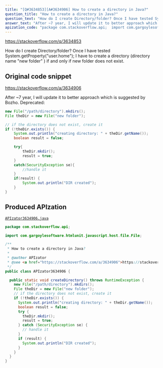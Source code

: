 ```yaml
---
title: "[Q#3634853][A#3634906] How to create a directory in Java?"
question_title: "How to create a directory in Java?"
question_text: "How do I create Directory/folder? Once I have tested System.getProperty(\"user.home\"); I have to create a directory (directory name \"new folder\" ) if and only if new folder does not exist."
answer_text: "After ~7 year, I will update it to better approach which is suggested by Bozho. Deprecated:"
apization_code: "package com.stackoverflow.api;  import com.gargoylesoftware.htmlunit.javascript.host.file.File;  /**  * How to create a directory in Java?  *  * @author APIzator  * @see <a href=\"https://stackoverflow.com/a/3634906\">https://stackoverflow.com/a/3634906</a>  */ public class APIzator3634906 {    public static void createDirectory() throws RuntimeException {     new File(\"/path/directory\").mkdirs();     File theDir = new File(\"new folder\");     // if the directory does not exist, create it     if (!theDir.exists()) {       System.out.println(\"creating directory: \" + theDir.getName());       boolean result = false;       try {         theDir.mkdir();         result = true;       } catch (SecurityException se) {         // handle it       }       if (result) {         System.out.println(\"DIR created\");       }     }   } }"
---
```


https://stackoverflow.com/q/3634853

How do I create Directory/folder?
Once I have tested System.getProperty(&quot;user.home&quot;);
I have to create a directory (directory name &quot;new folder&quot; ) if and only if new folder does not exist.



## Original code snippet

https://stackoverflow.com/a/3634906

After ~7 year, I will update it to better approach which is suggested by Bozho.
Deprecated:

```java
new File("/path/directory").mkdirs();
File theDir = new File("new folder");

// if the directory does not exist, create it
if (!theDir.exists()) {
    System.out.println("creating directory: " + theDir.getName());
    boolean result = false;

    try{
        theDir.mkdir();
        result = true;
    } 
    catch(SecurityException se){
        //handle it
    }        
    if(result) {    
        System.out.println("DIR created");  
    }
}
```

## Produced APIzation

[`APIzator3634906.java`](https://github.com/pasqualesalza/apization-temp-data/raw/master/apizations/java/APIzator3634906.java)

```java
package com.stackoverflow.api;

import com.gargoylesoftware.htmlunit.javascript.host.file.File;

/**
 * How to create a directory in Java?
 *
 * @author APIzator
 * @see <a href="https://stackoverflow.com/a/3634906">https://stackoverflow.com/a/3634906</a>
 */
public class APIzator3634906 {

  public static void createDirectory() throws RuntimeException {
    new File("/path/directory").mkdirs();
    File theDir = new File("new folder");
    // if the directory does not exist, create it
    if (!theDir.exists()) {
      System.out.println("creating directory: " + theDir.getName());
      boolean result = false;
      try {
        theDir.mkdir();
        result = true;
      } catch (SecurityException se) {
        // handle it
      }
      if (result) {
        System.out.println("DIR created");
      }
    }
  }
}

```